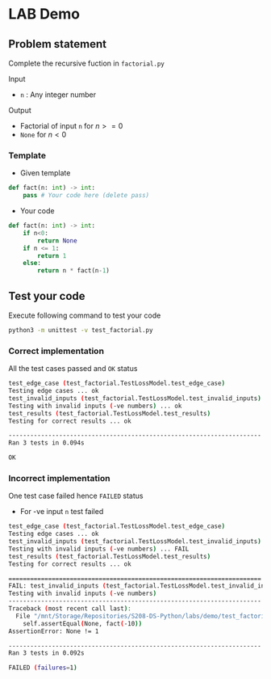 # LAB Demo

## Problem statement
Complete the recursive fuction in `factorial.py`


Input
- `n` : Any integer number

Output
- Factorial of input `n` for $n >= 0$
- `None` for $n < 0$



### Template
- Given template
```Python
def fact(n: int) -> int:
    pass # Your code here (delete pass)
```
- Your code
```Python
def fact(n: int) -> int:
    if n<0:
        return None
    if n <= 1:
        return 1
    else:
        return n * fact(n-1)
```

## Test your code
Execute following command to test your code
```bash
python3 -m unittest -v test_factorial.py
```

### Correct implementation
All the test cases passed and `OK` status
```bash
test_edge_case (test_factorial.TestLossModel.test_edge_case)
Testing edge cases ... ok
test_invalid_inputs (test_factorial.TestLossModel.test_invalid_inputs)
Testing with invalid inputs (-ve numbers) ... ok
test_results (test_factorial.TestLossModel.test_results)
Testing for correct results ... ok

----------------------------------------------------------------------
Ran 3 tests in 0.094s

OK
```

### Incorrect implementation
One test case failed hence `FAILED` status
- For -ve input `n` test failed
```bash
test_edge_case (test_factorial.TestLossModel.test_edge_case)
Testing edge cases ... ok
test_invalid_inputs (test_factorial.TestLossModel.test_invalid_inputs)
Testing with invalid inputs (-ve numbers) ... FAIL
test_results (test_factorial.TestLossModel.test_results)
Testing for correct results ... ok

======================================================================
FAIL: test_invalid_inputs (test_factorial.TestLossModel.test_invalid_inputs)
Testing with invalid inputs (-ve numbers)
----------------------------------------------------------------------
Traceback (most recent call last):
  File "/mnt/Storage/Repositories/S208-DS-Python/labs/demo/test_factorial.py", line 25, in test_invalid_inputs
    self.assertEqual(None, fact(-10))
AssertionError: None != 1

----------------------------------------------------------------------
Ran 3 tests in 0.092s

FAILED (failures=1)
```